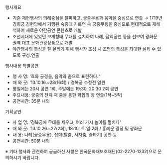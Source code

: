 행사개요
- 기존 재현행사의 의례중심을 탈피하고, 궁중무용과 음악을 중심으로 연출
  → 1719년 경희궁 경현당에서 거행된 숙종대 기로연 속 궁중무용을 중심으로 현대적으로 재해석하여 새로운 야간공연 콘텐츠로 개발
- 조선시대에 있었던 보계형태 무대를 설치하여 나례, 잡희공연 등을 선보여 광화문 권역 대표 문화관광상품으로 개발
- 야간행사의 특성을 잘 살리기 위해 행사장 조성 시 조명의 특성을 최대한 살리 수 있도록 구성․연출

행사내용
특별공연
- 행 사 명: ‘효와 공경을, 음악과 춤으로 표현하다.“
- 때 와 곳: ’13.10.16.~28(16회) / 경복궁 수정전 일원
- 평일에는 20시 공연 1회, 주말에는 19:30, 20:30 2회 공연
- 주요내용: 궁중의 잔치 때 춤을 통한 화합의 장 연출(1작~5작)
- 공연시간: 35분 내외

기획공연
- 사 업 명: ‘경복궁에 무대를 세우고, 여러 가지 놀이를 펼치다’
- 때 와 곳: ’13.10.26.~27(2회), 18:10, 토․일 2회 / 흥례문 광장 및 광화문
- 내 용: 나례(궁중무용), 잡희(탈춤, 사자춤, 줄타기) 공연 등
- 공연시간: 50분 내외

※ 기타 행사와 관련하여 궁금하신 사항은 한국문화재보호재단(02-2270-1232)으로 문의하시기 바랍니다.